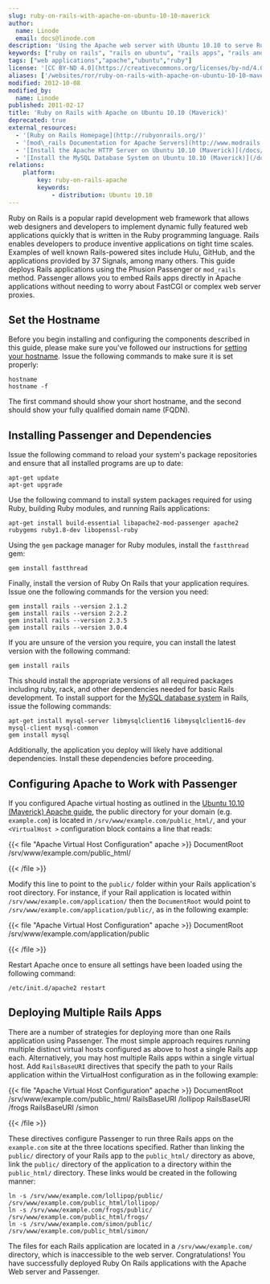 ```yaml
---
slug: ruby-on-rails-with-apache-on-ubuntu-10-10-maverick
author:
  name: Linode
  email: docs@linode.com
description: 'Using the Apache web server with Ubuntu 10.10 to serve Ruby on Rails applications.'
keywords: ["ruby on rails", "rails on ubuntu", "rails apps", "rails and apache"]
tags: ["web applications","apache","ubuntu","ruby"]
license: '[CC BY-ND 4.0](https://creativecommons.org/licenses/by-nd/4.0)'
aliases: ['/websites/ror/ruby-on-rails-with-apache-on-ubuntu-10-10-maverick/','/frameworks/ruby-on-rails-apache/ubuntu-10-10-maverick/','/development/ror/ruby-on-rails-with-apache-on-ubuntu-10-10-maverick/']
modified: 2012-10-08
modified_by:
  name: Linode
published: 2011-02-17
title: 'Ruby on Rails with Apache on Ubuntu 10.10 (Maverick)'
deprecated: true
external_resources:
  - '[Ruby on Rails Homepage](http://rubyonrails.org/)'
  - '[mod\_rails Documentation for Apache Servers](http://www.modrails.com/documentation/Users%20guide%20Apache.html)'
  - '[Install the Apache HTTP Server on Ubuntu 10.10 (Maverick)](/docs/web-servers/apache/installation/ubuntu-10-10-maverick)'
  - '[Install the MySQL Database System on Ubuntu 10.10 (Maverick)](/docs/guides/use-mysql-relational-databases-on-ubuntu-10-10-maverick/)'
relations:
    platform:
        key: ruby-on-rails-apache
        keywords:
            - distribution: Ubuntu 10.10
---
```


Ruby on Rails is a popular rapid development web framework that allows web designers and developers to implement dynamic fully featured web applications quickly that is written in the Ruby programming language. Rails enables developers to produce inventive applications on tight time scales. Examples of well known Rails-powered sites include Hulu, GitHub, and the applications provided by 37 Signals, among many others. This guide deploys Rails applications using the Phusion Passenger or `mod_rails` method. Passenger allows you to embed Rails apps directly in Apache applications without needing to worry about FastCGI or complex web server proxies.

## Set the Hostname

Before you begin installing and configuring the components described in this guide, please make sure you've followed our instructions for [setting your hostname](/docs/guides/getting-started/#setting-the-hostname). Issue the following commands to make sure it is set properly:

    hostname
    hostname -f

The first command should show your short hostname, and the second should show your fully qualified domain name (FQDN).

## Installing Passenger and Dependencies

Issue the following command to reload your system's package repositories and ensure that all installed programs are up to date:

    apt-get update
    apt-get upgrade

Use the following command to install system packages required for using Ruby, building Ruby modules, and running Rails applications:

    apt-get install build-essential libapache2-mod-passenger apache2 rubygems ruby1.8-dev libopenssl-ruby

Using the `gem` package manager for Ruby modules, install the `fastthread` gem:

    gem install fastthread

Finally, install the version of Ruby On Rails that your application requires. Issue one the following commands for the version you need:

    gem install rails --version 2.1.2
    gem install rails --version 2.2.2
    gem install rails --version 2.3.5
    gem install rails --version 3.0.4

If you are unsure of the version you require, you can install the latest version with the following command:

    gem install rails

This should install the appropriate versions of all required packages including ruby, rack, and other dependencies needed for basic Rails development. To install support for the [MySQL database system](/docs/guides/use-mysql-relational-databases-on-ubuntu-10-10-maverick/) in Rails, issue the following commands:

    apt-get install mysql-server libmysqlclient16 libmysqlclient16-dev mysql-client mysql-common
    gem install mysql

Additionally, the application you deploy will likely have additional dependencies. Install these dependencies before proceeding.

## Configuring Apache to Work with Passenger

If you configured Apache virtual hosting as outlined in the [Ubuntu 10.10 (Maverick) Apache guide](/docs/web-servers/apache/installation/ubuntu-10-10-maverick), the public directory for your domain (e.g. `example.com`) is located in `/srv/www/example.com/public_html/`, and your `<VirtualHost >` configuration block contains a line that reads:

{{< file "Apache Virtual Host Configuration" apache >}}
DocumentRoot /srv/www/example.com/public_html/

{{< /file >}}


Modify this line to point to the `public/` folder within your Rails application's root directory. For instance, if your Rail application is located within `/srv/www/example.com/application/` then the `DocumentRoot` would point to `/srv/www/example.com/application/public/`, as in the following example:

{{< file "Apache Virtual Host Configuration" apache >}}
DocumentRoot /srv/www/example.com/application/public

{{< /file >}}


Restart Apache once to ensure all settings have been loaded using the following command:

    /etc/init.d/apache2 restart

## Deploying Multiple Rails Apps

There are a number of strategies for deploying more than one Rails application using Passenger. The most simple approach requires running multiple distinct virtual hosts configured as above to host a single Rails app each. Alternatively, you may host multiple Rails apps within a single virtual host. Add `RailsBaseURI` directives that specify the path to your Rails application within the VirtualHost configuration as in the following example:

{{< file "Apache Virtual Host Configuration" apache >}}
DocumentRoot /srv/www/example.com/public_html/
RailsBaseURI /lollipop
RailsBaseURI /frogs
RailsBaseURI /simon

{{< /file >}}


These directives configure Passenger to run three Rails apps on the `example.com` site at the three locations specified. Rather than linking the `public/` directory of your Rails app to the `public_html/` directory as above, link the `public/` directory of the application to a directory within the `public_html/` directory. These links would be created in the following manner:

    ln -s /srv/www/example.com/lollipop/public/ /srv/www/example.com/public_html/lollipop/
    ln -s /srv/www/example.com/frogs/public/ /srv/www/example.com/public_html/frogs/
    ln -s /srv/www/example.com/simon/public/ /srv/www/example.com/public_html/simon/

The files for each Rails application are located in a `/srv/www/example.com/` directory, which is inaccessible to the web server. Congratulations! You have successfully deployed Ruby On Rails applications with the Apache Web server and Passenger.
